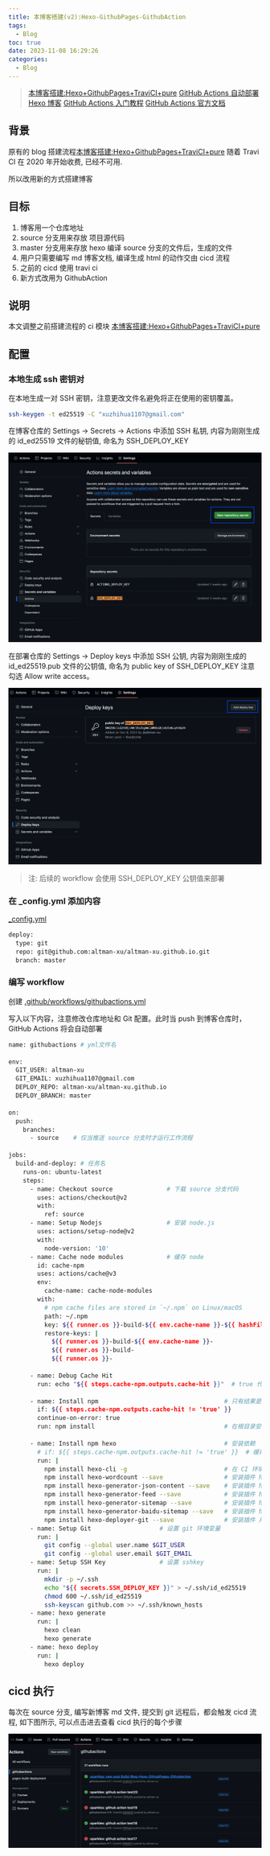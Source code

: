 ```yaml
---
title: 本博客搭建(v2):Hexo-GithubPages-GithubAction
tags:
  - Blog
toc: true
date: 2023-11-08 16:29:26
categories:
  - Blog
---
```


>[本博客搭建:Hexo+GithubPages+TraviCI+pure](https://altman-xu.github.io/2021/04/19/Build-Blog-Hexo-GithubPages-TraviCI-Pure/)
>[GitHub Actions 自动部署 Hexo 博客](https://blog.zhanganzhi.com/zh-CN/2022/06/0800d76d306e/)
>[GitHub Actions 入门教程](https://www.ruanyifeng.com/blog/2019/09/getting-started-with-github-actions.html)
>[GitHub Actions 官方文档](https://docs.github.com/zh/actions/using-workflows/events-that-trigger-workflows#running-your-workflow-only-when-a-push-affects-specific-files)

## 背景
原有的 blog 搭建流程[本博客搭建:Hexo+GithubPages+TraviCI+pure](https://altman-xu.github.io/2021/04/19/Build-Blog-Hexo-GithubPages-TraviCI-Pure/) 随着 Travi CI 在 2020 年开始收费, 已经不可用. 

所以改用新的方式搭建博客

## 目标
1. 博客用一个仓库地址
  1. source 分支用来存放 项目源代码
  2. master 分支用来存放 hexo 编译 source 分支的文件后，生成的文件
2. 用户只需要编写 md 博客文档, 编译生成 html 的动作交由 cicd 流程
  1. 之前的 cicd 使用 travi ci
  2. 新方式改用为 GithubAction

## 说明

本文调整之前搭建流程的 ci 模块 [本博客搭建:Hexo+GithubPages+TraviCI+pure](https://altman-xu.github.io/2021/04/19/Build-Blog-Hexo-GithubPages-TraviCI-Pure/#Travis-CI-%E8%87%AA%E5%8A%A8%E5%8C%96%E9%83%A8%E7%BD%B2%E6%96%B9%E6%A1%88) 

## 配置

### 本地生成 ssh 密钥对

在本地生成一对 SSH 密钥，注意更改文件名避免将正在使用的密钥覆盖。

```sh
ssh-keygen -t ed25519 -C "xuzhihua1107@gmail.com"
```

在博客仓库的 Settings -> Secrets -> Actions 中添加 SSH 私钥, 内容为刚刚生成的 id_ed25519 文件的秘钥值, 命名为 SSH_DEPLOY_KEY

![20231108-gitaction-1](https://raw.githubusercontent.com/altman-xu/altman-xu.github.io/source/ImageForBlog/20231108-gitaction-1.png)

在部署仓库的 Settings -> Deploy keys 中添加 SSH 公钥, 内容为刚刚生成的 id_ed25519.pub 文件的公钥值, 命名为 public key of SSH_DEPLOY_KEY 注意勾选 Allow write access。

![20231108-gitaction-2](https://raw.githubusercontent.com/altman-xu/altman-xu.github.io/source/ImageForBlog/20231108-gitaction-2.png)

> 注: 后续的 workflow 会使用 SSH_DEPLOY_KEY 公钥值来部署

### 在 _config.yml 添加内容

[_config.yml](https://github.com/altman-xu/altman-xu.github.io/blob/source/_config.yml)

```sh
deploy:
  type: git
  repo: git@github.com:altman-xu/altman-xu.github.io.git
  branch: master
```

### 编写 workflow

创建 [.github/workflows/githubactions.yml](https://github.com/altman-xu/altman-xu.github.io/blob/source/.github/workflows/githubactions.yaml)

写入以下内容，注意修改仓库地址和 Git 配置。此时当 push 到博客仓库时，GitHub Actions 将会自动部署

```sh
name: githubactions # yml文件名

env:
  GIT_USER: altman-xu
  GIT_EMAIL: xuzhihua1107@gmail.com
  DEPLOY_REPO: altman-xu/altman-xu.github.io
  DEPLOY_BRANCH: master 

on:
  push:
    branches:
      - source    # 仅当推送 source 分支时才运行工作流程

jobs:
  build-and-deploy: # 任务名
    runs-on: ubuntu-latest
    steps:
      - name: Checkout source               # 下载 source 分支代码
        uses: actions/checkout@v2
        with: 
          ref: source
      - name: Setup Nodejs                  # 安装 node.js
        uses: actions/setup-node@v2
        with:
          node-version: '10'
      - name: Cache node modules            # 缓存 node
        id: cache-npm
        uses: actions/cache@v3
        env:
          cache-name: cache-node-modules
        with:
          # npm cache files are stored in `~/.npm` on Linux/macOS
          path: ~/.npm
          key: ${{ runner.os }}-build-${{ env.cache-name }}-${{ hashFiles('**/package-lock.json') }}
          restore-keys: |
            ${{ runner.os }}-build-${{ env.cache-name }}-
            ${{ runner.os }}-build-
            ${{ runner.os }}-

      - name: Debug Cache Hit
        run: echo "${{ steps.cache-npm.outputs.cache-hit }}"  # true 代表缓存命中 ~/.npm 没有变化; 而''代表没有命中, ~/.npm 发生变化

      - name: Install npm                                   # 只有结果是''时才执行
        if: ${{ steps.cache-npm.outputs.cache-hit != 'true' }}
        continue-on-error: true
        run: npm install                                    # 在根目录安装站点需要的依赖

      - name: Install npm hexo                              # 安装依赖
        # if: ${{ steps.cache-npm.outputs.cache-hit != 'true' }}  # 缓存暂时不能对 hexo 相关生效, 奇怪
        run: |
          npm install hexo-cli -g                           # 在 CI 环境内安装 Hexo
          npm install hexo-wordcount --save                 # 安装插件 hexo-wordcount
          npm install hexo-generator-json-content --save    # 安装插件 hexo-generator-json-content
          npm install hexo-generator-feed --save            # 安装插件 hexo-generator-feed
          npm install hexo-generator-sitemap --save         # 安装插件 hexo-generator-sitemap
          npm install hexo-generator-baidu-sitemap --save   # 安装插件 hexo-generator-baidu-sitemap
          npm install hexo-deployer-git --save              # 安装插件 用来执行 hexo deploy
      - name: Setup Git                   # 设置 git 环境变量
        run: |
          git config --global user.name $GIT_USER
          git config --global user.email $GIT_EMAIL
      - name: Setup SSH Key               # 设置 sshkey
        run: |
          mkdir -p ~/.ssh
          echo "${{ secrets.SSH_DEPLOY_KEY }}" > ~/.ssh/id_ed25519
          chmod 600 ~/.ssh/id_ed25519
          ssh-keyscan github.com >> ~/.ssh/known_hosts
      - name: hexo generate
        run: |
          hexo clean
          hexo generate
      - name: hexo deploy
        run: |
          hexo deploy
```

## cicd 执行

每次在 source 分支, 编写新博客 md 文件, 提交到 git 远程后，都会触发 cicd 流程, 如下图所示, 可以点击进去查看 cicd 执行的每个步骤

![20231108-gitaction-3](https://raw.githubusercontent.com/altman-xu/altman-xu.github.io/source/ImageForBlog/20231108-gitaction-3.png)
